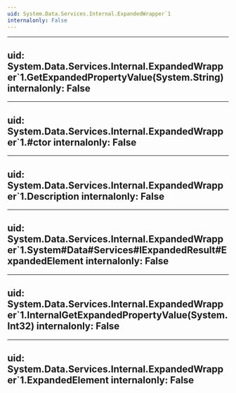 ```yaml
---
uid: System.Data.Services.Internal.ExpandedWrapper`1
internalonly: False
---
```


---
uid: System.Data.Services.Internal.ExpandedWrapper`1.GetExpandedPropertyValue(System.String)
internalonly: False
---

---
uid: System.Data.Services.Internal.ExpandedWrapper`1.#ctor
internalonly: False
---

---
uid: System.Data.Services.Internal.ExpandedWrapper`1.Description
internalonly: False
---

---
uid: System.Data.Services.Internal.ExpandedWrapper`1.System#Data#Services#IExpandedResult#ExpandedElement
internalonly: False
---

---
uid: System.Data.Services.Internal.ExpandedWrapper`1.InternalGetExpandedPropertyValue(System.Int32)
internalonly: False
---

---
uid: System.Data.Services.Internal.ExpandedWrapper`1.ExpandedElement
internalonly: False
---
